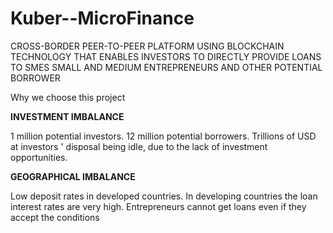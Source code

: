 # Kuber--MicroFinance

CROSS-BORDER PEER-TO-PEER PLATFORM USING BLOCKCHAIN TECHNOLOGY THAT ENABLES INVESTORS TO DIRECTLY PROVIDE LOANS TO SMES SMALL AND MEDIUM
ENTREPRENEURS AND OTHER POTENTIAL BORROWER


Why we choose this project 

**INVESTMENT IMBALANCE**

1 million potential investors.
12 million potential borrowers.
Trillions of USD at investors
' disposal
being idle, due to the lack of investment
opportunities.


**GEOGRAPHICAL IMBALANCE**

Low deposit rates in developed
countries.
In developing countries the loan interest
rates are very high.
Entrepreneurs cannot get loans even if
they accept the conditions
